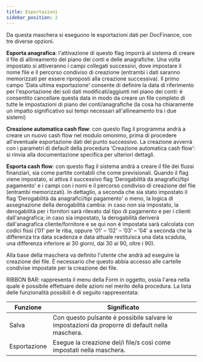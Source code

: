 ```yaml
---
title: Esportazioni
sidebar_position: 2
---
```


Da questa maschera si eseguono le esportazioni dati per DocFinance, con tre diverse opzioni.

**Esporta anagrafica**: l'attivazione di questo flag imporrà al sistema di creare il file di allineamento del piano dei conti e delle anagrafiche. Una volta impostato si attiveranno i campi collegati successivi, dove impostare il nome file e il percorso condiviso di creazione (entrambi i dati saranno memorizzati per essere riproposti alla creazione successiva). Il primo campo ‘Data ultima esportazione' consente di definire la data di riferimento per l'esportazione dei soli dati modificati/aggiunti nel piano dei conti: è consentito cancellare questa data in modo da creare un file completo di tutte le impostazioni di piano dei conti/anagrafiche (la cosa ha chiaramente un impatto significativo sui tempi necessari all'allineamento tra i due sistemi)

**Creazione automatica cash flow**: con questo flag il programma andrà a creare un nuovo cash flow nel modulo omonimo, prima di procedere all'eventuale esportazione dati del punto successivo. La creazione avverrà con i parametri di default della procedura ‘Creazione automatica cash flow': si rinvia alla documentazione specifica per ulteriori dettagli.

**Esporta cash flow**: con questo flag il sistema andrà a creare il file dei flussi finanziari, sia come partite contabili che come previsionali. Quando il flag viene impostato, si attiva il successivo flag ‘Derogabilità da anagrafici/tipi pagamento' e i campi con i nomi e il percorso condiviso di creazione del file (entrambi memorizzati). In dettaglio, a seconda che sia stato impostato il flag ‘Derogabilità da anagrafici/tipi pagamento' o meno, la logica di assegnazione della derogabilità cambia: in caso non sia impostato, la derogabilità per i fornitori sarà rilevato dal tipo di pagamento e per i clienti dall'anagrafica; in caso sia impostato, la derogabilità deriverà dall'anagrafica cliente/fornitore e se qui non è impostata sarà calcolata con codici fissi (‘01' per le riba, oppure ‘01' – ‘02' – ‘03' – ‘04' a seconda che la differenza tra data scadenza e data attuale restituisca una data scaduta, una differenza inferiore ai 30 giorni, dai 30 ai 90, oltre i 90).

Alla base della maschera va definito l'utente che andrà ad eseguire la creazione dei file. È necessario che questo abbia accesso alle cartelle condivise impostate per la creazione dei file.

RIBBON BAR: rappresenta il menu della Form in oggetto, ossia l'area nella quale è possibile effettuare delle azioni nel merito della procedura. La lista delle funzionalità possibili è di seguito rappresentata:



| Funzione | Significato |
| --- | --- |
| Salva | Con questo pulsante è possibile salvare le impostazioni da proporre di default nella maschera. |
| Esportazione | Esegue la creazione del/i file/s così come impostati nella maschera. |






